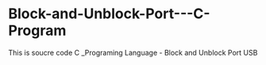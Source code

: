 # Block-and-Unblock-Port---C-Program
This is soucre code C _Programing Language - Block and Unblock Port USB
